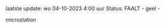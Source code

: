 laatste update: 
wo 04-10-2023  4:00   uur 
Status: FAALT - geel - 
<div class="service Y">microstation</div>